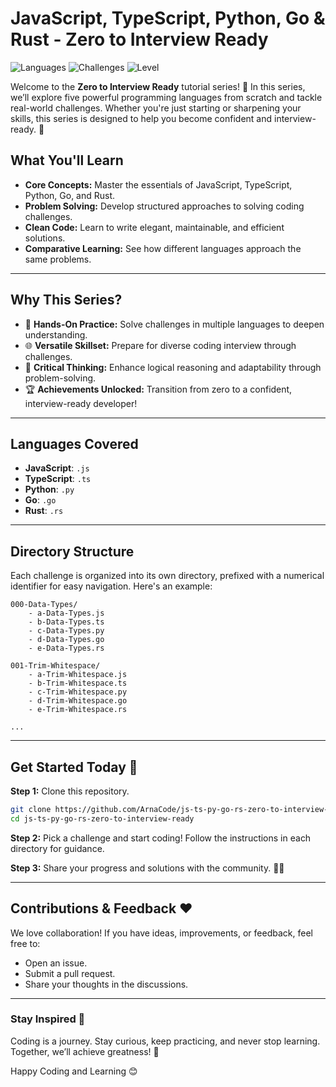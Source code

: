 # JavaScript, TypeScript, Python, Go & Rust - Zero to Interview Ready

![Languages](https://img.shields.io/badge/Languages-JS%2C%20TS%2C%20Python%2C%20Go%2C%20Rust-green)
![Challenges](https://img.shields.io/badge/Challenges-Practical-blue)
![Level](https://img.shields.io/badge/Level-All%20Levels-orange)

Welcome to the **Zero to Interview Ready** tutorial series! 🎉 In this series, we’ll explore five powerful programming languages from scratch and tackle real-world challenges. Whether you're just starting or sharpening your skills, this series is designed to help you become confident and interview-ready. 💪

## What You'll Learn

- **Core Concepts:** Master the essentials of JavaScript, TypeScript, Python, Go, and Rust.
- **Problem Solving:** Develop structured approaches to solving coding challenges.
- **Clean Code:** Learn to write elegant, maintainable, and efficient solutions.
- **Comparative Learning:** See how different languages approach the same problems.

---

## Why This Series?

- 🔄 **Hands-On Practice:** Solve challenges in multiple languages to deepen understanding.
- 🌐 **Versatile Skillset:** Prepare for diverse coding interview through challenges.
- 🧠 **Critical Thinking:** Enhance logical reasoning and adaptability through problem-solving.
- 🏆 **Achievements Unlocked:** Transition from zero to a confident, interview-ready developer!

---

## Languages Covered

- **JavaScript**: `.js`
- **TypeScript**: `.ts`
- **Python**: `.py`
- **Go**: `.go`
- **Rust**: `.rs`

---

## Directory Structure

Each challenge is organized into its own directory, prefixed with a numerical identifier for easy navigation. Here's an example:

```plaintext
000-Data-Types/
    - a-Data-Types.js
    - b-Data-Types.ts
    - c-Data-Types.py
    - d-Data-Types.go
    - e-Data-Types.rs

001-Trim-Whitespace/
    - a-Trim-Whitespace.js
    - b-Trim-Whitespace.ts
    - c-Trim-Whitespace.py
    - d-Trim-Whitespace.go
    - e-Trim-Whitespace.rs

...
```

---

## Get Started Today 🚀

**Step 1:** Clone this repository.

```bash
git clone https://github.com/ArnaCode/js-ts-py-go-rs-zero-to-interview-ready.git
cd js-ts-py-go-rs-zero-to-interview-ready
```

**Step 2:** Pick a challenge and start coding! Follow the instructions in each directory for guidance.

**Step 3:** Share your progress and solutions with the community. 🧑‍💻

---

## Contributions & Feedback ❤️

We love collaboration! If you have ideas, improvements, or feedback, feel free to:

- Open an issue.
- Submit a pull request.
- Share your thoughts in the discussions.

---

### Stay Inspired 🌟

Coding is a journey. Stay curious, keep practicing, and never stop learning. Together, we’ll achieve greatness! 🚀

Happy Coding and Learning 😊
